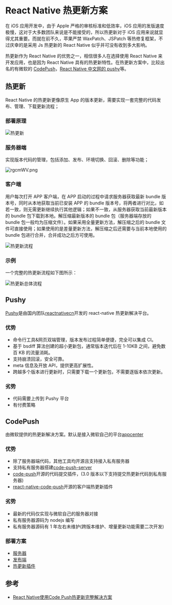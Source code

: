 # React Native 热更新方案

在 iOS 应用开发中，由于 Apple 严格的审核标准和低效率，iOS 应用的发版速度极慢，这对于大多数团队来说是不能接受的，所以热更新对于 iOS 应用来说就显得尤其重要。而就在前不久，苹果严禁 WaxPatch、JSPatch 等热修复框架，不过庆幸的是采用 Js 热更新的 React Native 似乎并可没有收到多大影响。

热更新作为 React Native 的优势之一，相信很多人在选择使用 React Native 来开发应用，也是因为 React Native 具有的热更新特性。在热更新方案中，比较出名的有微软的 [CodePush](https://github.com/microsoft/react-native-code-push)，[React Native 中文网的 pushy](https://pushy.reactnative.cn/)等。

## 热更新

React Native 的热更新更像原生 App 的版本更新，需要实现一套完整的代码发布、管理、下载更新流程；

### 部署原理

![热更新](https://www.pianshen.com/images/221/4263edf89398b0a32b52beab32cfda25.png)

### 服务器端

实现版本代码的管理，包括添加、发布、环境切换、回滚、删除等功能；

![rgcmWV.png](https://s3.ax1x.com/2020/12/24/rgcmWV.png)


### 客户端

用户每次打开 APP 客户端，在 APP 启动的过程中请求服务器获取最新 bundle 版本号，同时从本地获取当前已安装 APP 的 bundle 版本号，将两者进行对比，如若一致，则无需更新继续执行其他逻辑；如果不一致，从服务器获取当前最新版本的 bundle 包下载到本地。解压缩最新版本的 bundle 包（服务器端存放的 bundle 包一般均为压缩文件）。如果采用全量更新方法，解压缩之后的 bundle 文件可直接使用；如果使用的是差量更新方法，解压缩之后还需要与当前本地使用的 bundle 包进行合并，合并成功之后方可使用。

![热更新流程](https://upload-images.jianshu.io/upload_images/2262256-d7a4236da60fc89b.png)

### 示例

一个完整的热更新流程如下图所示：

![热更新总体流程](https://s3.ax1x.com/2020/12/24/rgr9HI.png)

## Pushy

[Pushy](<(https://pushy.reactnative.cn/)>)是由国内团队[reactnativecn](https://reactnative.cn/)开发的 react-native 热更新解决平台。

### 优势

- 命令行工具&网页双端管理，版本发布过程简单便捷，完全可以集成 CI。
- 基于 bsdiff 算法创建的超小更新包，通常版本迭代后在 1-10KB 之间，避免数百 KB 的流量消耗。
- 支持崩溃回滚，安全可靠。
- meta 信息及开放 API，提供更高扩展性。
- 跨越多个版本进行更新时，只需要下载一个更新包，不需要逐版本依次更新。

### 劣势

- 代码需要上传到 Pushy 平台
- 有付费策略

## CodePush

由微软提供的热更新解决方案。默认是接入微软自己的平台[appcenter](https://appcenter.ms)

### 优势

- 除了服务器端代码，其他工具均开源且支持接入私有服务器
- 支持私有服务器搭建[code-push-server](https://github.com/lisong/code-push-server)
- [code-push](https://github.com/microsoft/code-push)开源的代码提交插件，(3.0 版本以下支持提交热更新代码到私有服务器)
- [react-native-code-push](https://github.com/microsoft/react-native-code-push)开源的客户端热更新插件

### 劣势

- 最新的代码仅实现与微软自己的服务器对接
- 私有服务器源码为 nodejs 编写
- 私有服务器源码有 1 年左右未维护(跨版本维护、增量更新功能需要二次开发)

### 部署方案
- [服务器](./code-push-server.md)
- [发布端](./code-push.md)
- [热更新插件](./react-native-code-push.md)

## 参考
- [React Native使用Code Push热更新完整解决方案](https://wddsss.com/main/displayArticle/267)